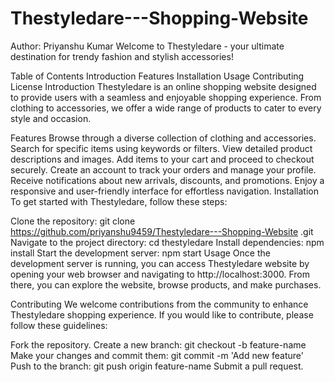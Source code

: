 # Thestyledare---Shopping-Website

Author: Priyanshu Kumar
Welcome to Thestyledare - your ultimate destination for trendy fashion and stylish accessories!

Table of Contents
Introduction
Features
Installation
Usage
Contributing
License
Introduction
Thestyledare is an online shopping website designed to provide users with a seamless and enjoyable shopping experience. From clothing to accessories, we offer a wide range of products to cater to every style and occasion.

Features
Browse through a diverse collection of clothing and accessories.
Search for specific items using keywords or filters.
View detailed product descriptions and images.
Add items to your cart and proceed to checkout securely.
Create an account to track your orders and manage your profile.
Receive notifications about new arrivals, discounts, and promotions.
Enjoy a responsive and user-friendly interface for effortless navigation.
Installation
To get started with Thestyledare, follow these steps:

Clone the repository: git clone https://github.com/priyanshu9459/Thestyledare---Shopping-Website
.git
Navigate to the project directory: cd thestyledare
Install dependencies: npm install
Start the development server: npm start
Usage
Once the development server is running, you can access Thestyledare website by opening your web browser and navigating to http://localhost:3000. From there, you can explore the website, browse products, and make purchases.

Contributing
We welcome contributions from the community to enhance Thestyledare shopping experience. If you would like to contribute, please follow these guidelines:

Fork the repository.
Create a new branch: git checkout -b feature-name
Make your changes and commit them: git commit -m 'Add new feature'
Push to the branch: git push origin feature-name
Submit a pull request.



